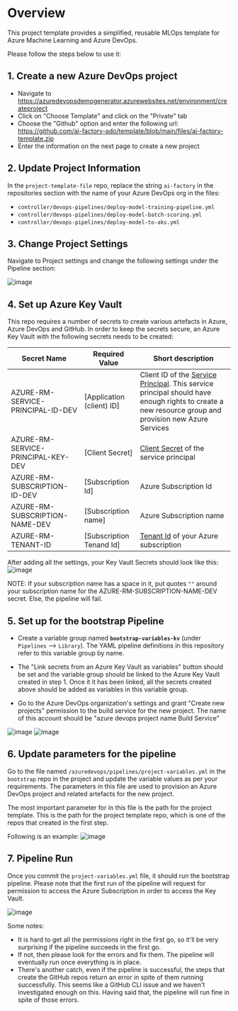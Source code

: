 # Overview
This project template provides a simplified, reusable MLOps template for Azure Machine Learning and Azure DevOps.

Please follow the steps below to use it:

## 1. Create a new Azure DevOps project

* Navigate to https://azuredevopsdemogenerator.azurewebsites.net/environment/createproject
* Click on "Choose Template" and click on the "Private" tab
* Choose the "Github" option and enter the following url: https://github.com/ai-factory-ado/template/blob/main/files/ai-factory-template.zip
* Enter the information on the next page to create a new project

## 2. Update Project Information

In the `project-template-file` repo, replace the string `ai-factory` in the repositories section with the name of your Azure DevOps org in the files:
* `controller/devops-pipelines/deploy-model-training-pipeline.yml`
* `controller/devops-pipelines/deploy-model-batch-scoring.yml`
* `controller/devops-pipelines/deploy-model-to-aks.yml`

## 3. Change Project Settings

Navigate to Project settings and change the following settings under the Pipeline section:

![image](https://user-images.githubusercontent.com/26466075/143133733-4eb5e7b7-f78d-40b5-9f4e-0dc8f8860562.png)

## 4. Set up Azure Key Vault

This repo requires a number of secrets to create various artefacts in Azure, Azure DevOps and GitHub. In order to keep the secrets secure, an Azure Key Vault with the following secrets needs to be created:

| Secret Name            | Required Value           | Short description                                                                                                           |
| ------------------------ | ------------------------- | --------------------------------------------------------------------------------------------------------------------------- |
| AZURE-RM-SERVICE-PRINCIPAL-ID-DEV                 | [Application (client) ID]                 | Client ID of the [Service Principal](https://docs.microsoft.com/en-us/azure/active-directory/develop/quickstart-register-app#register-an-application). This service principal should have enough rights to create a new resource group and provision new Azure Services                           |
| AZURE-RM-SERVICE-PRINCIPAL-KEY-DEV           | [Client Secret]                  | [Client Secret](https://docs.microsoft.com/en-us/azure/active-directory/develop/quickstart-register-app#add-a-client-secret) of the service principal                                                                                                  |
| AZURE-RM-SUBSCRIPTION-ID-DEV           | [Subscription Id]              | Azure Subscription Id                                                                                                     |
| AZURE-RM-SUBSCRIPTION-NAME-DEV  | [Subscription name] | Azure Subscription name |
| AZURE-RM-TENANT-ID | [Subscription Tenand Id]  | [Tenant Id](https://docs.microsoft.com/en-us/azure/active-directory/fundamentals/active-directory-how-to-find-tenant) of your Azure subscription               |

After adding all the settings, your Key Vault Secrets should look like this:
![image](https://user-images.githubusercontent.com/525867/135234077-af139012-55fc-4bc7-83a3-9aff2d727478.png)

NOTE: If your subscription name has a space in it, put quotes `""` around your subscription name for the AZURE-RM-SUBSCRIPTION-NAME-DEV secret. Else, the pipeline will fail.

## 5. Set up for the bootstrap Pipeline

* Create a variable group named **`bootstrap-variables-kv`** (under `Pipelines` --> `Library`). The YAML pipeline definitions in this repository refer to this variable group by name.

* The "Link secrets from an Azure Key Vault as variables" button should be set and the variable group should be linked to the Azure Key Vault created in step 1. Once it it has been linked, all the secrets created above should be added as variables in this variable group.

* Go to the Azure DevOps organization's settings and grant "Create new projects" permission to the build service for the new project. The name of this account should be "azure devops project name Build Service"
 
![image](https://user-images.githubusercontent.com/26466075/143448887-3478e635-5fb0-49b5-9ada-a1df8e67bf66.png)
![image](https://user-images.githubusercontent.com/26466075/143449052-2a6f5f8e-89a5-4c1b-829f-40178d2ab480.png)

## 6. Update parameters for the pipeline

Go to the file named `/azuredevops/pipelines/project-variables.yml` in the `bootstrap` repo in the project and update the variable values as per your requirements. The parameters in this file are used to provision an Azure DevOps project and related artefacts for the new project.

The most important parameter for in this file is the path for the project template. This is the path for the project template repo, which is one of the repos that created in the first step. 

Following is an example:
![image](https://user-images.githubusercontent.com/26466075/143450936-08db7633-f727-4c39-b78c-34f1481776fd.png)

## 7. Pipeline Run

Once you commit the `project-variables.yml` file, it should run the bootstrap pipeline. Please note that the first run of the pipeline will request for permission to access the Azure Subscription in order to access the Key Vault. 


![image](https://user-images.githubusercontent.com/26466075/143451462-acd83e32-378d-4f62-b368-388340a1de36.png)


Some notes:

* It is hard to get all the permissions right in the first go, so it'll be very surprising if the pipeline succeeds in the first go.
* If not, then please look for the errors and fix them. The pipeline will eventually run once everything is in place.
* There's another catch, even if the pipeline is successful, the steps that create the GitHub repos return an error in spite of them running successfully. This seems like a GitHub CLI issue and we haven't investigated enough on this. Having said that, the pipeline will run fine in spite of those errors. 

